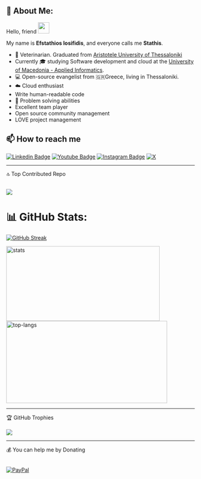 ## 💫 About Me:

Hello, friend <img src="https://raw.githubusercontent.com/aemmadi/aemmadi/master/wave.gif" width="30">

My name is **Efstathios Iosifidis**, and everyone calls me **Stathis**.   

- 🐶 Veterinarian. Graduated from [Aristotele University of Thessaloniki](https://www.vet.auth.gr/en/)    
- Currently 🎓 studying Software development and cloud at the [University of Macedonia - Applied Informatics](https://www.uom.gr/en/dai).  
- 💻 Open-source evangelist from 🇬🇷Greece, living in Thessaloniki.  
- ☁️ Cloud enthusiast
- Write human-readable code 
- 💭 Problem solving abilities 
- Excellent team player  
- Open source community management   
- LOVE project management     

## 📫 How to reach me

[![Linkedin Badge](https://img.shields.io/badge/-LinkedIn-blue?style=flat-square&logo=Linkedin&logoColor=white&link=https://www.linkedin.com/in/eiosifidis/)](https://www.linkedin.com/in/eiosifidis/)
[![Youtube Badge](https://img.shields.io/badge/-Youtube-darkred?style=flat-square&logo=youtube&logoColor=white&link=https://www.youtube.com/c/EfstathiosIosifidis)](https://www.youtube.com/c/EfstathiosIosifidis)
[![Instagram Badge](https://img.shields.io/badge/-@e.iosifidis-ff69b4?style=flat-square&logo=instagram&logoColor=black&link=https://www.instagram.com/e.iosifidis/)](https://www.instagram.com/e.iosifidis/)
[![X](https://img.shields.io/badge/X-black.svg?logo=X&logoColor=white)](https://x.com/nexteiosifidis)


<hr>
🔝 Top Contributed Repo<br><br>

![](https://github-contributor-stats.vercel.app/api?username=iosifidis&limit=5&theme=dark&combine_all_yearly_contributions=true)

# 📊 GitHub Stats:

[![GitHub Streak](https://streak-stats.demolab.com/?user=iosifidis)](https://git.io/streak-stats)
    
<img height="200em" width="410vw" src="https://github-readme-stats.vercel.app/api?username=iosifidis&hide_border=true&count_private=true&show_icons=true&theme=tokyonight" alt="stats">
    
<img height="220em" width="430em" src="https://github-readme-stats.vercel.app/api/top-langs?username=iosifidis&show_icons=true&locale=en&layout=compact&hide_border=true&theme=tokyonight" alt="top-langs">

<hr>

🏆 GitHub Trophies<br><br>
![](https://github-profile-trophy.vercel.app/?username=iosifidis&theme=radical&no-frame=false&no-bg=true&margin-w=4)

<hr>

💰 You can help me by Donating<br><br>

[![PayPal](https://img.shields.io/badge/PayPal-00457C?style=for-the-badge&logo=paypal&logoColor=white)](https://paypal.me/eiosifidis) 

<!--
**iosifidis/iosifidis** is a ✨ _special_ ✨ repository because its `README.md` (this file) appears on your GitHub profile.

Here are some ideas to get you started:

- 🔭 I’m currently working on ...
- 🌱 I’m currently learning ...
- 👯 I’m looking to collaborate on ...
- 🤔 I’m looking for help with ...
- 💬 Ask me about ...
- 📫 How to reach me: ...
- 😄 Pronouns: ...
- ⚡ Fun fact: ...

Template from: https://github.com/anuraghazra/github-readme-stats 
-->
